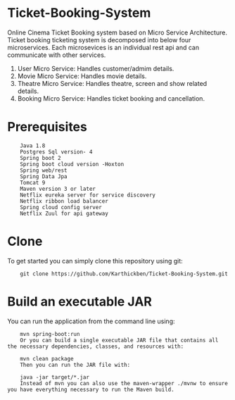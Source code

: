 # Ticket-Booking-System
Online Cinema Ticket Booking system based on Micro Service Architecture. Ticket booking ticketing system is decomposed into below four microservices. Each microsevices is an individual rest api and can communicate with other services.
   
   1) User Micro Service:  Handles customer/admim details. 
   2) Movie Micro Service: Handles movie details.
   3) Theatre Micro Service: Handles theatre, screen and show related details.
   4) Booking Micro Service: Handles ticket booking and cancellation.
 

# Prerequisites
        Java 1.8
        Postgres Sql version- 4
        Spring boot 2 
        Spring boot cloud version -Hoxton
        Spring web/rest
        Spring Data Jpa
        Tomcat 9
        Maven version 3 or later
        Netflix eureka server for service discovery
        Netflix ribbon load balancer
        Spring cloud config server
        Netflix Zuul for api gateway
        
# Clone
To get started you can simply clone this repository using git:
        
        git clone https://github.com/Karthickben/Ticket-Booking-System.git
        
# Build an executable JAR
You can run the application from the command line using:

        mvn spring-boot:run
        Or you can build a single executable JAR file that contains all the necessary dependencies, classes, and resources with:

        mvn clean package
        Then you can run the JAR file with:

        java -jar target/*.jar
        Instead of mvn you can also use the maven-wrapper ./mvnw to ensure you have everything necessary to run the Maven build.
  
  
